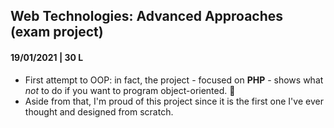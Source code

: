 ## Web Technologies: Advanced Approaches (exam project)
#### 19/01/2021 | 30 L
- First attempt to OOP: in fact, the project - focused on **PHP** - shows what *not* to do if you want to program object-oriented. :poop:
- Aside from that, I'm proud of this project since it is the first one I've ever thought and designed from scratch.
